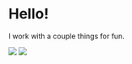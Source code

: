 # Hello!

I work with a couple things for fun.

![](https://github-readme-streak-stats.herokuapp.com/?user=Kagaries&theme=dark&hide_border=false)
![](https://github-readme-stats.vercel.app/api/top-langs/?username=Kagaries&theme=dark&hide_border=false&include_all_commits=false&count_private=false&layout=compact)
